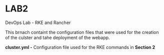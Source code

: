 # LAB2
DevOps Lab - RKE and Rancher

This brnach containt the configuration files that were used for the creation of the culster and tahe deployment of the webapp.

**cluster.yml -** Configuration file used for the RKE commands in **Section 2**
